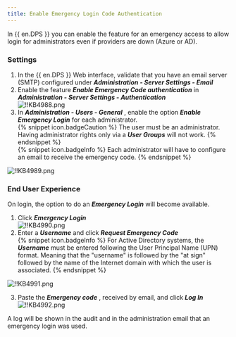 ```yaml
---
title: Enable Emergency Login Code Authentication
---
```

In {{ en.DPS }} you can enable the feature for an emergency access to allow login for administrators even if providers are down (Azure or AD).
### Settings
1. In the {{ en.DPS }} Web interface, validate that you have an email server (SMTP) configured under ***Administration - Server Settings - Email***
1. Enable the feature ***Enable Emergency Code authentication*** in ***Administration - Server Settings - Authentication***  
![!!KB4988.png](/img/en/kb/KB4988.png)
1. In ***Administration - Users - General*** , enable the option ***Enable Emergency Login*** for each administrator.  
{% snippet icon.badgeCaution %}
The user must be an administrator. Having administrator rights only via a ***User Groups*** will not work.
{% endsnippet %}  
{% snippet icon.badgeInfo %}
Each administrator will have to configure an email to receive the emergency code.
{% endsnippet %}  

![!!KB4989.png](/img/en/kb/KB4989.png)

### End User Experience
On login, the option to do an ***Emergency Login*** will become available.  

1. Click ***Emergency Login***  
![!!KB4990.png](/img/en/kb/KB4990.png)
1. Enter a ***Username*** and click ***Request Emergency Code***  
{% snippet icon.badgeInfo %}
For Active Directory systems, the ***Username*** must be entered following the User Principal Name (UPN) format. Meaning that the "username" is followed by the "at sign" followed by the name of the Internet domain with which the user is associated.
{% endsnippet %}  

![!!KB4991.png](/img/en/kb/KB4991.png)

3. Paste the ***Emergency code*** , received by email, and click ***Log In***  
![!!KB4992.png](/img/en/kb/KB4992.png)

A log will be shown in the audit and in the administration email that an emergency login was used.
